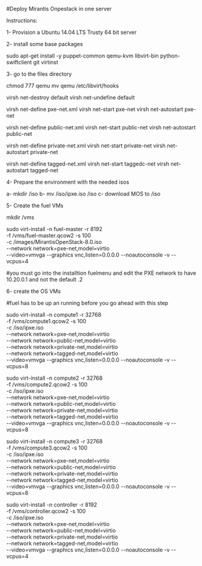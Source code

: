 #Deploy Mirantis Onpestack in one server

Instructions:

1- Provision a Ubuntu 14.04 LTS Trusty 64 bit server

2- install some base packages 

sudo apt-get install -y puppet-common qemu-kvm libvirt-bin python-swiftclient git virtinst

3- go to the files directory

chmod 777 qemu
mv qemu /etc/libvirt/hooks

virsh net-destroy default
virsh net-undefine default

virsh net-define pxe-net.xml
virsh net-start pxe-net
virsh net-autostart pxe-net

virsh net-define public-net.xml
virsh net-start public-net
virsh net-autostart public-net

virsh net-define private-net.xml
virsh net-start private-net
virsh net-autostart private-net

virsh net-define tagged-net.xml
virsh net-start taggedc-net
virsh net-autostart tagged-net

4- Prepare the environment with the needed isos

  a- mkdir /iso
  b- mv <your-git-clone-location>/iso/ipxe.iso /iso
  c- download MOS to /iso

5- Create the fuel VMs

mkdir /vms

sudo virt-install -n fuel-master -r 8192 \
-f /vms/fuel-master.qcow2 -s 100 \
-c /images/MirantisOpenStack-8.0.iso \
--network network=pxe-net,model=virtio \
--video=vmvga --graphics vnc,listen=0.0.0.0 --noautoconsole -v --vcpus=4

#you must go into the installtion fuelmenu and edit the PXE network to have 10.20.0.1 and not the default .2

6- create the OS VMs

#fuel has to be up an running before you go ahead with this step

sudo virt-install -n compute1 -r 32768 \
-f /vms/compute1.qcow2 -s 100 \
-c /iso/ipxe.iso \
--network network=pxe-net,model=virtio \
--network network=public-net,model=virtio \
--network network=private-net,model=virtio \
--network network=tagged-net,model=virtio \
--video=vmvga --graphics vnc,listen=0.0.0.0 --noautoconsole -v --vcpus=8

sudo virt-install -n compute2 -r 32768 \
-f /vms/compute2.qcow2 -s 100 \
-c /iso/ipxe.iso \
--network network=pxe-net,model=virtio \
--network network=public-net,model=virtio \
--network network=private-net,model=virtio \
--network network=tagged-net,model=virtio \
--video=vmvga --graphics vnc,listen=0.0.0.0 --noautoconsole -v --vcpus=8

sudo virt-install -n compute3 -r 32768 \
-f /vms/compute3.qcow2 -s 100 \
-c /iso/ipxe.iso \
--network network=pxe-net,model=virtio \
--network network=public-net,model=virtio \
--network network=private-net,model=virtio \
--network network=tagged-net,model=virtio \
--video=vmvga --graphics vnc,listen=0.0.0.0 --noautoconsole -v --vcpus=8

sudo virt-install -n controller -r 8192 \
-f /vms/controller.qcow2 -s 100 \
-c /iso/ipxe.iso \
--network network=pxe-net,model=virtio \
--network network=public-net,model=virtio \
--network network=private-net,model=virtio \
--network network=tagged-net,model=virtio \
--video=vmvga --graphics vnc,listen=0.0.0.0 --noautoconsole -v --vcpus=4
